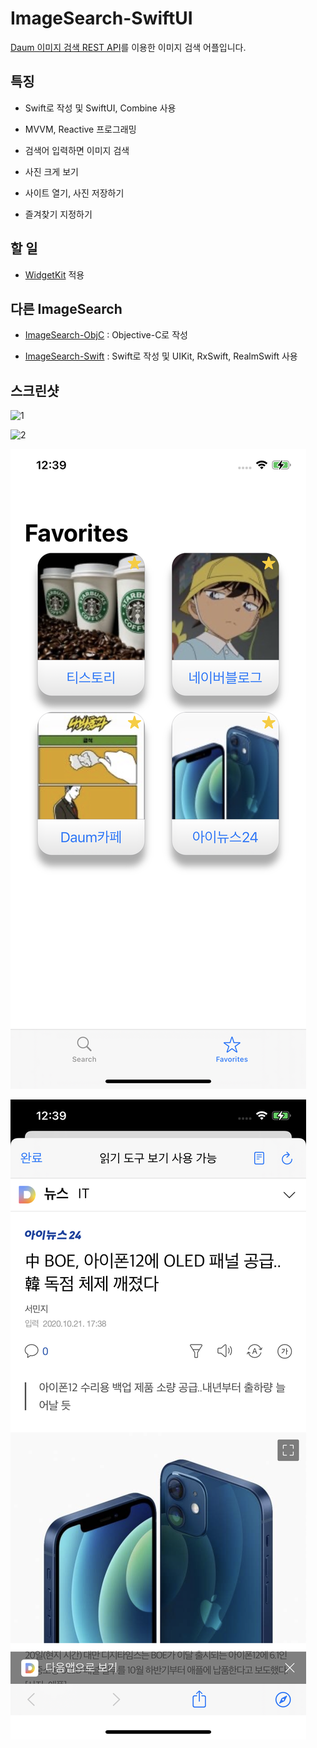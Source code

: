 # ImageSearch-SwiftUI

[Daum 이미지 검색 REST API](https://developers.kakao.com/docs/latest/ko/daum-search/dev-guide)를 이용한 이미지 검색 어플입니다.

## 특징

- Swift로 작성 및 SwiftUI, Combine 사용

- MVVM, Reactive 프로그래밍

- 검색어 입력하면 이미지 검색

- 사진 크게 보기

- 사이트 열기, 사진 저장하기

- 즐겨찾기 지정하기

## 할 일

- [WidgetKit](https://developer.apple.com/documentation/widgetkit/) 적용

## 다른 ImageSearch

- [ImageSearch-ObjC](https://github.com/pookjw/ImageSearch-ObjC) : Objective-C로 작성

- [ImageSearch-Swift](https://github.com/pookjw/ImageSearch-Swift) : Swift로 작성 및 UIKit, RxSwift, RealmSwift 사용

## 스크린샷

![1](screenshots/1.png)

![2](screenshots/2.png)

![3](screenshots/3.png)

![4](screenshots/4.png)
